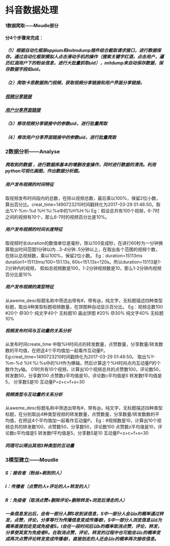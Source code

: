 # 抖音数据处理
#### 1数据爬取——Moudle部分
#### 分4个步骤来完成：
##### （1）根据自动化框架appium和mitmdump插件结合截取请求接口，进行数据保存。通过自动化框架模拟人点击滑动手机的操作（搜索关键字红酒，点击用户，遍历红酒用户下的粉丝信息，进行大批量抓取uid），mitdump来自动保存数据，保存数据字段如uid。
##### （2）爬取卡思数据热门视频，获取视频分享链接和用户界面分享链接。
#####  [视频分享链接](https://www.iesdouyin.com/share/video/6824055197489335565/?region=CN&mid=0&u_code=0&titleType=title)
#####  [用户分享界面链接](https://www.douyin.com/share/user/690146621009436)
##### （3）修改视频分享链接中的参数uid，进行批量爬取
##### （4）修改用户分享界面链接中的参数uid，进行批量爬取
###  2数据分析——Analyse
##### 爬取到的数据 ，进行数据库基本的增删改查操作，同时进行数据的清洗。利用python可视化画图，作出数据分析图。
##### 用户发布视频的时间特征
取视频发布时间段内的总数，在除以视频总数，最后乘以100%，保留2位小数，算出百分比。creat_time=1490723210时间戳转化为2017-03-29 01:46:50。取出%Y-%m-%d %H:%i:%s中的%H%H:%i
Eg：假设总共有100个视频，6-7时之间的视频有10个，那么6-7时的视频百分比是10%。

##### 用户发布视频的时间长度特征
取视频时长duration的数值单位是毫秒，除以100变成秒，在进行60秒为一分钟换算取出时间范围1分钟以内...3-4分钟..5分钟以上，在取出各个范围的视频个数，在除以总视频数，乘以100%，保留2位小数。
Eg：duration=15113ms  duration1=15113ms/100=151.13s,  60s<151.13s<120s。所以duration=15113是1-2分钟内的视频，
假如总视频数是100，1-2分钟视频数是10，那么1-2分钟内视频百分比是10%

##### 用户发布视频的类型特征
从aweme_desc标题名称中筛选出带有#，带有@，纯文字，无标题描述四种类型标题，取出4种类型标题视频数量，在饼图种自动显示百分比。
Eg：视频总数100   #20个  @30个   纯文字40个   无标题10
画出饼图 #20%   @30%  纯文字40%  无标题10%
##### 视频发布时间与互动量的关系分析
从发布时间create_time 中取%H时间点的转发数量，点赞数量，分享数量/转发数数的平均值，在把这4个平均值加一起看作互动量P。
Eg:creat_time=1490723210时间戳转化为2017-03-29 01:46:50。
取出%Y-%m-%d %H:%i:%s中的%H作为横轴，然后计算这个%H时间点内互动量P的个数作为y轴。
01时共有10个视频，计算出10个视频总共的点赞数100，评论数50，转发数50，分享数100
点赞数z平均值是10，评论数c平均值是5  转发数f平均值是5， 分享数S是10
互动量P=z+c+f+s=30

##### 视频类型与互动量的关系分析
从aweme_desc标题名称中筛选出带有#，带有@，纯文字，无标题描述四种类型标题，在分别取出4种类型视频的转发数量，点赞数量，分享数量/转发数数的平均值，在把这4个平均值加一起看作互动量P。
Eg：#视频数是10，计算出10个视频总共的转发数100，点赞数50，分享数50，评论数100
点赞数z平均值是10，评论数c平均值是5  转发数f平均值是5，分享数S是10
互动量P=z+c+f+s=30
##### 同理可以得出其他3种类型的互动量
###  3模型建立——Moudle
##### S：接收者（粉丝+刷到的人）
##### I：传播者（点赞的人+评论的人+转发的人）
##### R：免疫者（取消点赞+删除评论+删除转发+浏览后滑走的人）
##### 一条信息发出后，会有一部分人群S收到该信息，S中一部分人会以a的概率通过转发，点赞，评论，分享等行为传播信息变成传播者I，S中一部分人浏览信息以d为概率直接划走变成免疫者S。I会在一段时间后以b的概率取消点赞，评论，转发，分享使其变为免疫者R。在取消点赞，评论，转发的过程中也可能会以c的概率变成再次点赞评论转发变成传播者I，直接划走的人还会以e的概率再次接收信息。
 
 
 

